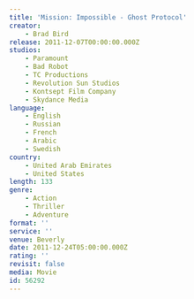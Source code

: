 ```yaml
---
title: 'Mission: Impossible - Ghost Protocol'
creator:
    - Brad Bird
release: 2011-12-07T00:00:00.000Z
studios:
    - Paramount
    - Bad Robot
    - TC Productions
    - Revolution Sun Studios
    - Kontsept Film Company
    - Skydance Media
language:
    - English
    - Russian
    - French
    - Arabic
    - Swedish
country:
    - United Arab Emirates
    - United States
length: 133
genre:
    - Action
    - Thriller
    - Adventure
format: ''
service: ''
venue: Beverly
date: 2011-12-24T05:00:00.000Z
rating: ''
revisit: false
media: Movie
id: 56292
---
```



